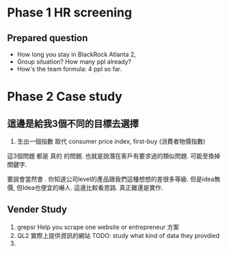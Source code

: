 # Phase 1 HR screening 
## Prepared question
- How long you stay in BlackRock
  Atlanta 2,
- Group situation? How many ppl already?
- How's the team formula:
		4 ppl so far.
# Phase 2 Case study

## 這邊是給我3個不同的目標去選擇
1) 生出一個指數 取代 consumer price index, first-buy (消費者物價指數)


這3個問題 都是 真的 的問題. 也就是說潛在客戶有要求過的類似問題. 
可能至換掉關鍵字. 

要說會當然會
. 你知道公司level的產品跟我們這種想想的差很多等級.
但是idea無價, 但Idea也便宜的嚇人. 這邊比較看思路. 真正難還是實作. 

## Vender Study
1. grepsr
Help you scrape one website or entrepreneur 方案 
2. QL2
實際上提供資訊的網站 TODO: study what kind of data they provdied
3. 
##

<!--stackedit_data:
eyJoaXN0b3J5IjpbLTEzNjgzMjE2MDYsLTc5NzkwODE0LDE0Nj
IzMjAzNDEsLTE1NTkyMDkwNjIsLTE2NTEyODc5MjQsLTUxNTAw
MDM1LC0xMTk0NDA4MDYxLC0xODMzMzUyNDIxLDkxNjEyMDY0Ni
wxOTE0NTUzODY3XX0=
-->